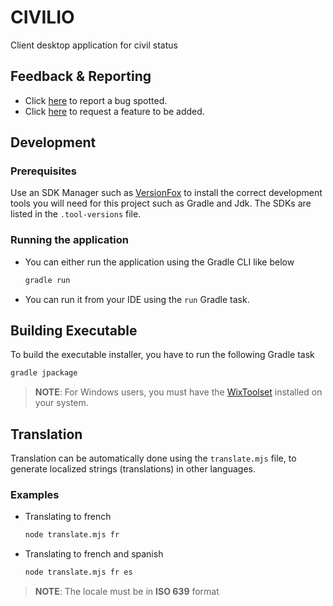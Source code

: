 # CIVILIO
Client desktop application for civil status

## Feedback & Reporting
- Click [here](https://brinestone.atlassian.net/jira/software/projects/CI/form/1?atlOrigin=eyJpIjoiOTgyMjM2NDZmYTNlNDcwMWI0YjFhZTk4NDMzNjQyNmQiLCJwIjoiaiJ9) to report a bug spotted.
- Click [here](https://brinestone.atlassian.net/jira/software/projects/CI/form/2?atlOrigin=eyJpIjoiM2Y2YzY0M2M4MTc0NDk3YWE1NmYyYWQxN2EyMjk1YzYiLCJwIjoiaiJ9) to request a feature to be added.

## Development

### Prerequisites
Use an SDK Manager such as [VersionFox](https://github.com/version-fox/vfox) to install the correct development tools you will need for this project such as Gradle and Jdk. The SDKs are listed in the `.tool-versions` file.

### Running the application
- You can either run the application using the Gradle CLI like below
    ```bash
    gradle run
    ```
- You can run it from your IDE using the `run` Gradle task.

## Building Executable
To build the executable installer, you have to run the following Gradle task
```bash
gradle jpackage
```
> **NOTE**: For Windows users, you must have the [WixToolset](https://github.com/wixtoolset/wix3/releases/tag/wix3141rtm) installed on your
> system.

## Translation
Translation can be automatically done using the `translate.mjs` file, to generate localized strings (translations) in other languages.
### Examples
- Translating to french
    ```bash
    node translate.mjs fr
    ```
- Translating to french and spanish
    ```bash
    node translate.mjs fr es
    ```
> **NOTE**: The locale must be in **ISO 639** format